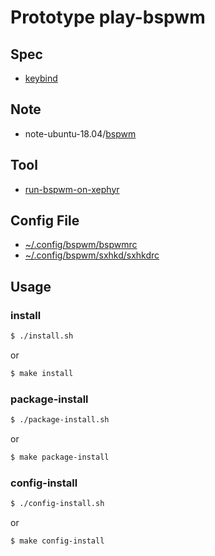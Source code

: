 
# Prototype play-bspwm


## Spec

* [keybind](spec-keybind.md)


## Note

* note-ubuntu-18.04/[bspwm](https://samwhelp.github.io/note-ubuntu-18.04/read/subject/bspwm/)


## Tool

* [run-bspwm-on-xephyr](../../../concept/xephyr/develop-tool/run-bspwm-on-xephyr/)


## Config File

* [~/.config/bspwm/bspwmrc](config/bspwm/bspwmrc)
* [~/.config/bspwm/sxhkd/sxhkdrc](config/sxhkd/sxhkdrc)


## Usage

### install

``` sh
$ ./install.sh
```

or

``` sh
$ make install
```


### package-install

``` sh
$ ./package-install.sh
```

or

``` sh
$ make package-install
```


### config-install

``` sh
$ ./config-install.sh
```

or

``` sh
$ make config-install
```
